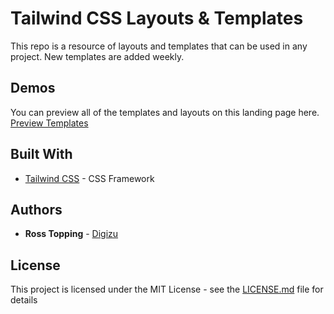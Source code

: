# Tailwind CSS Layouts & Templates

This repo is a resource of layouts and templates that can be used in any project. New templates are added weekly. 

## Demos

You can preview all of the templates and layouts on this landing page here. [Preview Templates](https://templates.digizu.co.uk/)

## Built With

* [Tailwind CSS](https://tailwindcss.com/) - CSS Framework

## Authors

* **Ross Topping** - [Digizu](https://digizu.co.uk)

## License

This project is licensed under the MIT License - see the [LICENSE.md](LICENSE.md) file for details
